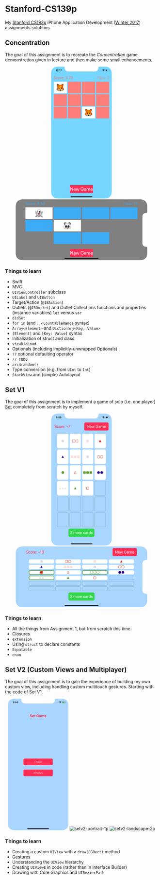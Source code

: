 # Stanford-CS139p

My [Stanford CS193p](https://cs193p.sites.stanford.edu) iPhone Application Development ([Winter 2017](https://itunes.apple.com/us/course/developing-ios-11-apps-with-swift/id1309275316)) assignments solutions.

## Concentration

The goal of this assignment is to recreate the *Concentration* game demonstration given in lecture and then make some small enhancements.

<p align="center">
    <img width="200px" src="Screenshots/concentration-portrait.png" alt="concentration-portrait"/>
    <img height="200px" src="Screenshots/concentration-landscape.png" alt="concentration-landscape"/>
</p>

### Things to learn

- Swift
- MVC
- ```UIViewController``` subclass
- ```UILabel``` and ```UIButton```
- Target/Action (```@IBAction```)
- Outlets (```@IBOutlet```) and Outlet Collections functions and properties (instance variables) ```let``` versus ```var```
- ```didSet```
- ```for in``` (and ```..<CountableRange``` syntax)
- ```Array<Element>``` and ```Dictionary<Key, Value>```
- ```[Element]``` and ```[Key: Value]``` syntax
- Initialization of struct and class
- ```viewDidLoad```
- Optionals (including implicitly-unwrapped Optionals)
- ```??``` optional defaulting operator
- ```// TODO```
- ```arc4random()```
- Type conversion (e.g. from ```UInt``` to ```Int```)
- ```StackView``` and (simple) Autolayout

## Set V1

The goal of this assignment is to implement a game of solo (i.e. one player) [Set](https://en.wikipedia.org/wiki/Set_(card_game)) completely from scratch by myself.

<p align="center">
    <img width="200px" src="Screenshots/setv1-portrait.png" alt="setv1-portrait"/>
    <img height="200px" src="Screenshots/setv1-landscape.png" alt="setv1-landscape"/>
</p>

### Things to learn

- All the things from Assignment 1, but from scratch this time. 
- Closures
- ```extension```
- Using ```struct``` to declare constants
- ```Equatable```
- ```enum```

## Set V2 (Custom Views and Multiplayer)

The goal of this assignment is to gain the experience of building my own custom view, including handling custom multitouch gestures.
Starting with the code of Set V1.

<p align="center">
    <img width="200px" src="Screenshots/setv2-portrait-initial.png" alt="setv2-portrait-initial"/>
    <img height="200px" src="Screenshots/setv2-portrait-1p" alt="setv2-portrait-1p"/>
    <img height="200px" src="Screenshots/setv2-landscape-2p" alt="setv2-landscape-2p"/>
</p>

### Things to learn

- Creating a custom ```UIView``` with a ```draw(CGRect)``` method
- Gestures
- Understanding the ```UIView``` hierarchy
- Creating ```UIView```s in code (rather than in Interface Builder)
- Drawing with Core Graphics and ```UIBezierPath```